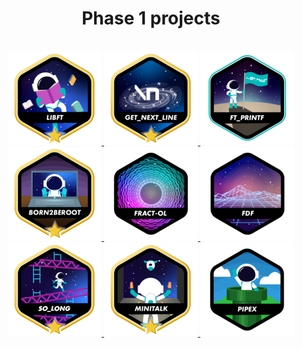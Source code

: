 <div align=center>
	<h1>
		Phase 1 projects
	</h1>
</div>
<br>

<div align=center>
	<a href="https://github.com/andreyvdl/42-libft" target="_blank">
		<img src="./images/libftm.png" alt="Silêncio na biblioteca 🤫" >
	</a>
	<a href="https://github.com/andreyvdl/42-get-next-line" target="_blank">
		<img src="./images/get_next_linem.png" alt="Raba eni" >
	</a>
	<a href="https://github.com/andreyvdl/42-ft_printf" target="_blank">
		<img src="./images/ft_printfe.png" alt="agora da pra usar printf" >
	</a>
	<a href="https://github.com/andreyvdl/42-Born2BeRoot" target="_blank">
		<img src="./images/born2berootm.png" alt="já da pra formatar o pc" >
	</a>
	<a href="https://github.com/andreyvdl/42-fract-ol" target="_blank">
		<img src="./images/fract-oln.png" alt="funny colors go brrrrrrrrrrrr" >
	</a>
	<a href="https://github.com/andreyvdl/42-FdF" target="_blank">
		<img src="./images/fdfn.png" alt="Eu não sei matemática básica" >
	</a>
	<a href="https://github.com/andreyvdl/42-so_long" target="_blank">
		<img src="./images/so_longm.png" alt="7 ou mais funções todo dia" >
	</a>
	<a href="https://github.com/andreyvdl/42-minitalk" target="_blank">
		<img src="./images/minitalkm.png" alt="... --- ..." >
	</a>
	<img src="./images/pipexn.png" alt="nanoshell" >
</div>
